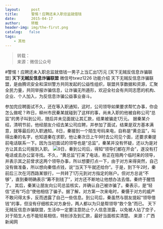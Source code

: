 ```yaml
---
layout:     post
title:      警惕！应聘还未入职总监就借钱
date:       2015-04-17
author:     转载
header-img: img/the-first.png
catalog:   false
tags:
    - 其他
---
```


<blockquote><p>转载：<br>
来源：微信公众号</p></blockquote>

#警惕！应聘还未入职总监就借钱一男子上当汇出1万元
[天下无贼反信息诈骗联盟]
**天下无贼反信息诈骗联盟**
微信号txwz1226
功能介绍
天下无贼反信息诈骗联盟，是由腾讯安全和深圳警方共同发起的公益性组织，联盟共享数据和资源，汇聚全民力量，共同举报诈骗信息，让诈骗无所遁形，欢迎全社会有共同志愿的机构、企业、个人加入，为反信息诈骗公益事业奋斗。

参加完应聘面试不久，还在等入职通知，这时，公司领导如果要求帮忙办事，你会怎么做呢？昨日，柳州市民秦某就碰到了这样的事，尚未入职的他被自称公司“总监”的男子叫到公司，随后并未见面就让其汇款，结果被骗走1万元。
据秦某介绍，清明节前，他经朋友介绍去某公司应聘，并参加了面试，结果是双方基本满意，就等最后的入职通知。8日，秦接到一个陌生号码来电，自称是“黄总监”，叫得出秦的名字，也知道秦在求职，他让秦次日上午9时去公司见个面，还要求秦提前电话联系一下。因为当初面试的领导也是“总监”，秦某并没有怀疑，还以为是对方让其去公司报到入职。
![](http://mmbiz.qpic.cn/mmbiz/3Frx8wcpibSuKfJ86C2QfYiboxQqhJKiaQ5c6JLsBS2YOUAkUETCJcznjs1RibFUF1u1qnJsmQrym8e5Of9kjZH0SA/0?wxfmt=jpeg)9日，秦到公司后，得知“领导们都在开会”，遂没有打电话或去办公室寻找。不久，“黄总监”打来了电话，称正在陪两个临时来的领导，并表示其之前曾求这两个领导办事，所以想要打点一下，由于对方来得突然，自己没有做准备，所以想向秦借点钱，说“当天下午就还给你”。于是，到下午2时，秦前后三次在河西路某银行，一共转了1万元到对方指定的账户。但对方总说“不够”，直到秦明确表示“筹不到钱了”，对方还不断地让他想办法去借。秦终于醒悟了。
其后，秦某让朋友向公司总监核实，并确认自己被诈骗了。秦表示，是“轻信”还有“巧合”使他相信了骗子。据了解，对方第一次来电时，秦慑于对方的威严不敢问得太多，反而透露了自己一些信息。到公司后，秦虽然与朋友提起“领导借钱”的事，但没有仔细核实对方身份，两人都以为只是帮领导“救个急”而已。
天下无贼反信息诈骗联盟，生活中一定要注意防止个人信息泄露，以免被人钻了空子，对于陌生人也不能轻易相信，特别涉及到汇款，最好当面核实清楚。
来源：广西新闻网
